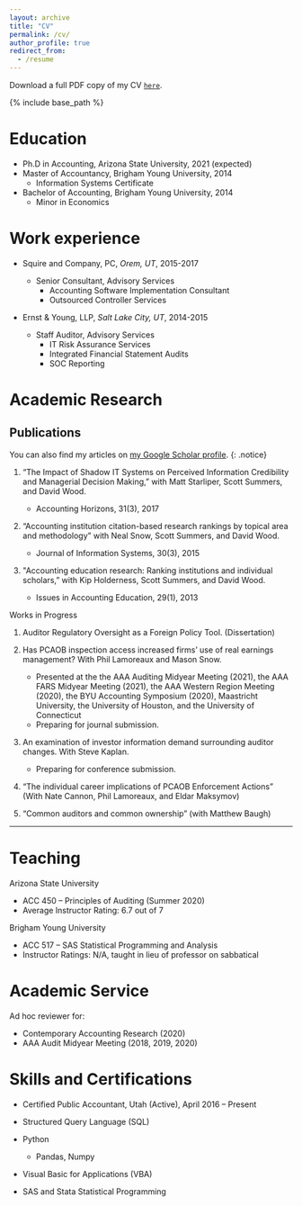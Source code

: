 ```yaml
---
layout: archive
title: "CV"
permalink: /cv/
author_profile: true
redirect_from:
  - /resume
---
```


Download a full PDF copy of my CV <a href="/files/cv.pdf">`here`</a>.

{% include base_path %}

Education
======
* Ph.D in Accounting, Arizona State University, 2021 (expected)
* Master of Accountancy, Brigham Young University, 2014
  * Information Systems Certificate
* Bachelor of Accounting, Brigham Young University, 2014
  * Minor in Economics


Work experience
======
* Squire and Company, PC, _Orem, UT_, 2015-2017
  * Senior Consultant, Advisory Services
    * Accounting Software Implementation Consultant
    * Outsourced Controller Services

* Ernst & Young, LLP, _Salt Lake City, UT_, 2014-2015
  * Staff Auditor, Advisory Services
    * IT Risk Assurance Services
    * Integrated Financial Statement Audits
    * SOC Reporting



Academic Research
======

Publications
-----
You can also find my articles on <a href="https://scholar.google.com/citations?user=vu9p_eAAAAAJ&hl=en">my Google Scholar profile</a>.
{: .notice}


1. “The Impact of Shadow IT Systems on Perceived Information Credibility and Managerial Decision Making,” with Matt Starliper, Scott Summers, and David Wood.
    * Accounting Horizons, 31(3), 2017

2. “Accounting institution citation-based research rankings by topical area and methodology” with Neal Snow, Scott Summers, and David Wood.
    * Journal of Information Systems, 30(3), 2015

3. "Accounting education research: Ranking institutions and individual scholars,” with Kip Holderness, Scott Summers, and David Wood.
    * Issues in Accounting Education, 29(1), 2013


Works in Progress

1. Auditor Regulatory Oversight as a Foreign Policy Tool. (Dissertation)

2.	Has PCAOB inspection access increased firms’ use of real earnings management? With Phil	Lamoreaux and Mason Snow.
	 * Presented at the the AAA Auditing Midyear Meeting (2021), the AAA FARS Midyear Meeting (2021), the AAA Western Region Meeting (2020), the BYU Accounting Symposium (2020), Maastricht University, the University of Houston, and the University of Connecticut
	 * Preparing for journal submission.

3.	An examination of investor information demand surrounding auditor changes. With Steve Kaplan.
	 * Preparing for conference submission.

4.	“The individual career implications of PCAOB Enforcement Actions” (With Nate Cannon, Phil Lamoreaux, and Eldar Maksymov)

5.	“Common auditors and common ownership” (with Matthew Baugh)

-----

<!---
  <ul>{% for post in site.publications %}
    {% include archive-single-cv.html %}
  {% endfor %}</ul>
--->

Teaching
======
Arizona State University
  * ACC 450 – Principles of Auditing (Summer 2020)
  * Average Instructor Rating: 6.7 out of 7

Brigham Young University
  * ACC 517 – SAS Statistical Programming and Analysis
  * Instructor Ratings: N/A, taught in lieu of professor on sabbatical

Academic Service
======
Ad hoc reviewer for:
* Contemporary Accounting Research (2020)
* AAA Audit Midyear Meeting (2018, 2019, 2020)

Skills and Certifications
======
* Certified Public Accountant, Utah (Active), April 2016 – Present

* Structured Query Language (SQL)
* Python
  * Pandas, Numpy
* Visual Basic for Applications (VBA)
* SAS and Stata Statistical Programming
